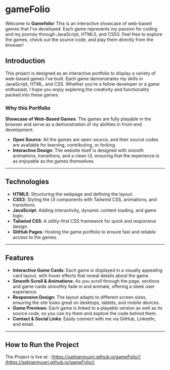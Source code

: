 # gameFolio

Welcome to **Gamefolio**! This is an interactive showcase of web-based games that I’ve developed. Each game represents my passion for coding and my journey through JavaScript, HTML5, and CSS3. Feel free to explore the games, check out the source code, and play them directly from the browser!

## Introduction
This project is designed as an interactive portfolio to display a variety of web-based games I’ve built. Each game demonstrates my skills in JavaScript, HTML, and CSS. Whether you’re a fellow developer or a game enthusiast, I hope you enjoy exploring the creativity and functionality packed into these games.

### Why this Portfolio

**Showcase of Web-Based Games**: The games are fully playable in the browser and serve as a demonstration of my abilities in front-end development.
- **Open Source**: All the games are open-source, and their source codes are available for learning, contributing, or forking.
- **Interactive Design**: The website itself is designed with smooth animations, transitions, and a clean UI, ensuring that the experience is as enjoyable as the games themselves.

---

## Technologies

- **HTML5**: Structuring the webpage and defining the layout.
- **CSS3**: Styling the UI components with Tailwind CSS, animations, and transitions.
- **JavaScript**: Adding interactivity, dynamic content loading, and game logic.
- **Tailwind CSS**: A utility-first CSS framework for quick and responsive design.
- **GitHub Pages**: Hosting the game portfolio to ensure fast and reliable access to the games.

---

## Features

- **Interactive Game Cards**: Each game is displayed in a visually appealing card layout, with hover effects that reveal details about the game.
- **Smooth Scroll & Animations**: As you scroll through the page, sections and game cards smoothly fade in and animate, offering a sleek user experience.
- **Responsive Design**: The layout adapts to different screen sizes, ensuring the site looks great on desktops, tablets, and mobile devices.
- **Game Previews**: Each game is linked to a playable version as well as its source code, so you can try them and explore the code behind them.
- **Contact & Social Links**: Easily connect with me via GitHub, LinkedIn, and email.

---

## How to Run the Project

The Project is live at :
[https://salmanmuqri.github.io/gameFolio/](https://salmanmuqri.github.io/gameFolio/)